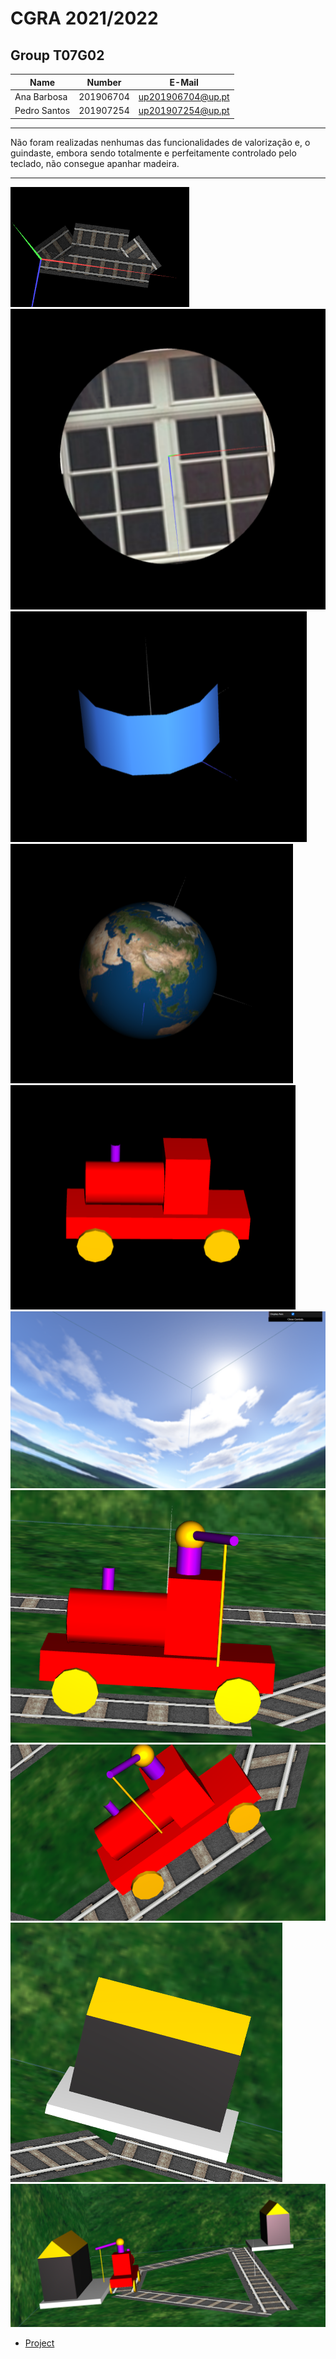 # CGRA 2021/2022

## Group T07G02

| Name             | Number    | E-Mail             |
| ---------------- | --------- | ------------------ |
| Ana Barbosa      | 201906704 | up201906704@up.pt  |
| Pedro Santos     | 201907254 | up201907254@up.pt  |

----

Não foram realizadas nenhumas das funcionalidades de valorização e, o guindaste, embora sendo totalmente e perfeitamente controlado pelo teclado, não consegue apanhar madeira.

----

![Screenshot 1](screenshots/cgra-t07g02-project-1.png)
![Screenshot 2](screenshots/cgra-t07g02-project-2.png)
![Screenshot 3](screenshots/cgra-t07g02-project-3.png)
![Screenshot 4](screenshots/cgra-t07g02-project-4.png)
![Screenshot 5](screenshots/cgra-t07g02-project-5.png)
![Screenshot 6](screenshots/cgra-t07g02-project-6.png)
![Screenshot 7](screenshots/cgra-t07g02-project-7.png)
![Screenshot 8](screenshots/cgra-t07g02-project-8.png)
![Screenshot 10](screenshots/cgra-t07g02-project-10.png)
![Screenshot 11](screenshots/cgra-t07g02-project-11.png)

- [Project](proj/README.md)